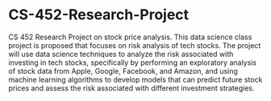 # CS-452-Research-Project
CS 452 Research Project on stock price analysis.
This data science class project is proposed that focuses on risk analysis of tech stocks. The project will use data science techniques to analyze the risk associated with investing in tech stocks, specifically by performing an exploratory analysis of stock data from Apple, Google, Facebook, and Amazon, and using machine learning algorithms to develop models that can predict future stock prices and assess the risk associated with different investment strategies.

